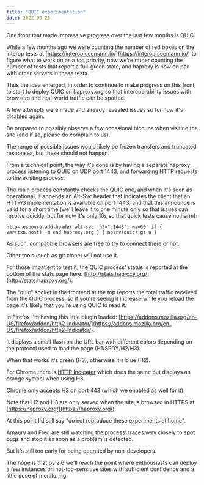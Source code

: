 ```yaml
---
title: "QUIC experimentation"
date: 2022-03-26
---
```

One front that made impressive progress over the last few months is QUIC.

While a few months ago we were counting the number of red boxes on the interop tests at [https://interop.seemann.io/](https://interop.seemann.io/) to figure what to work on as a top priority, now we're rather counting the number of tests that report a full-green state, and haproxy is now on par with other servers in these tests.

Thus the idea emerged, in order to continue to make progress on this front, to start to deploy QUIC on haproxy.org so that interoperability issues with browsers and real-world traffic can be spotted.

A few attempts were made and already revealed issues so for now it's disabled again.

Be prepared to possibly observe a few occasional hiccups when visiting the site (and if so, please do complain to us).

The range of possible issues would likely be frozen transfers and truncated responses, but these should not happen.

From a technical point, the way it's done is by having a separate haproxy process listening to QUIC on UDP port 1443, and forwarding HTTP requests to the existing process.

The main process constantly checks the QUIC one, and when it's seen as operational, it appends an Alt-Svc header that indicates the client that an HTTP/3 implementation is available on port 1443, and that this announce is valid for a short time (we'll leave it to one minute only so that issues can resolve quickly, but for now it's only 10s so that quick tests cause no harm):

    http-response add-header alt-svc 'h3=":1443"; ma=60' if { var(txn.host) -m end haproxy.org } { nbsrv(quic) gt 0 }

As such, compatible browsers are free to try to connect there or not.

Other tools (such as git clone) will not use it.

For those impatient to test it, the QUIC process' status is reported at the bottom of the stats page here: [http://stats.haproxy.org/](http://stats.haproxy.org/).

The "quic" socket in the frontend at the top reports the total traffic received from the QUIC process, so if you're seeing it increase while you reload the page it's likely that you're using QUIC to read it.

In Firefox I'm having this little plugin loaded: [https://addons.mozilla.org/en-US/firefox/addon/http2-indicator/](https://addons.mozilla.org/en-US/firefox/addon/http2-indicator/).

It displays a small flash on the URL bar with different colors depending on the protocol used to load the page (H1/SPDY/H2/H3).

When that works it's green (H3), otherwise it's blue (H2).

For Chrome there is [HTTP Indicator](https://chrome.google.com/webstore/detail/hgcomhbcacfkpffiphlmnlhpppcjgmbl) which does the same but displays an orange symbol when using H3.

Chrome only accepts H3 on port 443 (which we enabled as well for it).

Note that H2 and H3 are only served when the site is browsed in HTTPS at [https://haproxy.org/](https://haproxy.org/).

At this point I'd still say "do not reproduce these experiments at home".

Amaury and Fred are still watching the process' traces very closely to spot bugs and stop it as soon as a problem is detected.

But it's still too early for being operated by non-developers.

The hope is that by 2.6 we'll reach the point where enthousiasts can deploy a few instances on not-too-sensitive sites with sufficient confidence and a little dose of monitoring.

